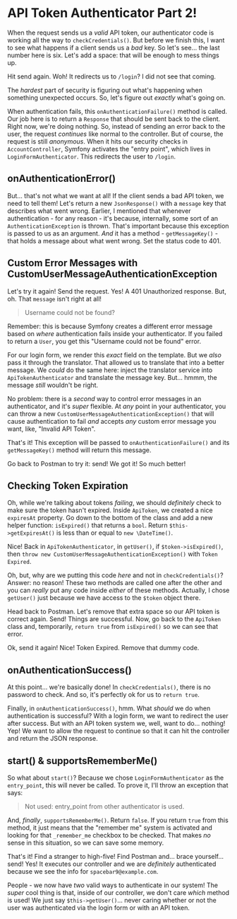 # API Token Authenticator Part 2!

When the request sends us a *valid* API token, our authenticator code is working
all the way to `checkCredentials()`. But before we finish this, I want to see what
happens if a client sends us a *bad* key. So let's see... the last number here is
six. Let's add a space: that will be enough to mess things up.

Hit send again. Woh! It redirects us to `/login`? I did not see that coming.

The *hardest* part of security is figuring out what's happening when something
unexpected occurs. So, let's figure out *exactly* what's going on.

When authentication fails, this `onAuthenticationFailure()` method is called. Our
job here is to return a `Response` that should be sent back to the client. Right
now, we're doing nothing. So, instead of sending an error back to the user, the
request *continues* like normal to the controller. But of course, the request is
still *anonymous*. When it hits our security checks in `AccountController`, Symfony
activates the "entry point", which lives in `LoginFormAuthenticator`. This redirects
the user to `/login`.

## onAuthenticationError()

But... that's not what we want at all! If the client sends a bad API token, we need
to tell them! Let's return a new `JsonResponse()` with a `message` key that describes
what went wrong. Earlier, I mentioned that whenever authentication - for any reason -
it's because, internally, some sort of an `AuthenticationException` is thrown. That's
important because this exception is passed to us as an argument. *And* it has a
method - `getMessageKey()` - that holds a message about what went wrong. Set the
status code to 401.

## Custom Error Messages with CustomUserMessageAuthenticationException

Let's try it again! Send the request. Yes! A 401 Unauthorized response. But, oh.
That `message` isn't right at all!

> Username could not be found?

Remember: this is because Symfony creates a different error message based on
*where* authentication fails inside your authenticator. If you failed to return
a `User`, you get this "Username could not be found" error.

For our login form, we render this *exact* field on the template. But we *also*
pass it through the translator. That allowed us to translate that into a better
message. We *could* do the same here: inject the translator service into
`ApiTokenAuthenticator` and translate the message key. But... hmmm, the message
*still* wouldn't be right.

No problem: there is a *second* way to control error messages in an authenticator,
and it's *super* flexible. At *any* point in your authenticator, you can throw a
new `CustomUserMessageAuthenticationException()` that will cause authentication to
fail *and* accepts *any* custom error message you want, like, "Invalid API Token".

That's it! This exception will be passed to `onAuthenticationFailure()` and its
`getMessageKey()` method will return this message.

Go back to Postman to try it: send! We got it! So much better!

## Checking Token Expiration

Oh, while we're talking about tokens *failing*, we should *definitely* check to
make sure the token hasn't expired. Inside `ApiToken`, we created a nice
`expiresAt` property. Go down to the bottom of the class and add a new helper
function: `isExpired()` that returns a `bool`. Return `$this->getExpiresAt()`
is less than or equal to `new \DateTime()`.

Nice! Back in `ApiTokenAuthenticator`, in `getUser()`, if `$token->isExpired()`,
then `throw new CustomUserMessageAuthenticationException()` with `Token Expired`.

Oh, but, why are we putting this code *here* and not in `checkCredentials()`?
Answer: no reason! These two methods are called one after the other and you can
*really* put any code inside *either* of these methods. Actually, I chose `getUser()`
just because we have access to the `$token` object there.

Head back to Postman. Let's remove that extra space so our API token is correct
again. Send! Things are successful. Now, go back to the `ApiToken` class and,
temporarily, `return true` from `isExpired()` so we can see that error.

Ok, send it again! Nice! Token Expired. Remove that dummy code.

## onAuthenticationSuccess()

At this point... we're basically done! In `checkCredentials()`, there is no password
to check. And so, it's perfectly ok for us to `return true`.

Finally, in `onAuthenticationSuccess()`, hmm. What *should* we do when authentication
is successful? With a login form, we want to redirect the user after success. But
with an API token system we, well, want to do... nothing! Yep! We want to allow
the request to continue so that it can hit the controller and return the JSON
response.

## start() & supportsRememberMe()

So what about `start()`? Because we chose `LoginFormAuthenticator` as the
`entry_point`, this will never be called. To prove it, I'll throw an exception
that says:

> Not used: entry_point from other authenticator is used.

And, *finally*, `supportsRememberMe()`. Return `false`. If you return `true` from
this method, it just means that the "remember me" system is activated and looking
for that `_remember_me` checkbox to be checked. That makes *no* sense in this
situation, so we can save some memory.

That's it! Find a stranger to high-five! Find Postman and... brace yourself...
send! Yes! It executes our controller and we are *definitely* authenticated because
we see the info for `spacebar9@example.com`.

People - we now have *two* valid ways to authenticate in our system! The *super*
cool thing is that, inside of our controller, we don't care *which* method is
used! We just say `$this->getUser()`... never caring whether or not the user was
authenticated via the login form or with an API token.


